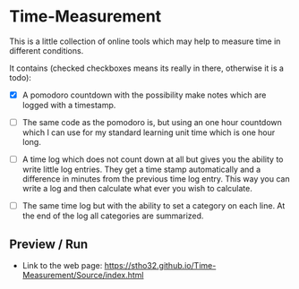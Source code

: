 # Time-Measurement

This is a little collection of online tools which may help to measure time 
in different conditions. 

It contains (checked checkboxes means its really in there, otherwise it is a todo):

  - [x] A pomodoro countdown with the possibility make notes which are logged with a timestamp.
  - [ ] The same code as the pomodoro is, but using an one hour countdown which I can use for my standard learning unit time which is one hour long. 
  - [ ] A time log which does not count down at all but gives you the ability to write little log entries. They get a time stamp automatically and a difference in minutes from the previous time log entry. This way you can write a log and then calculate what ever you wish to calculate.
  - [ ] The same time log but with the ability to set a category on each line. At the end of the log all categories are summarized.


## Preview / Run 

 - Link to the web page: https://stho32.github.io/Time-Measurement/Source/index.html
